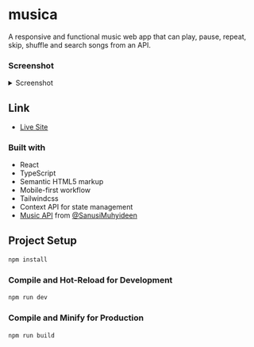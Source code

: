 # musica
A responsive and functional music web app that can play, pause, repeat, skip, shuffle and search songs from an API.


### Screenshot

<details>
  
<summary>Screenshot</summary>
  
![Screenshot of project](./musica.PNG)
  
</details>


## Link

- [Live Site](https://tito-musica.onrender.com/)


### Built with

- React
- TypeScript
- Semantic HTML5 markup
- Mobile-first workflow
- Tailwindcss
- Context API for state management
- [Music API](https://musica-api.onrender.com) from [@SanusiMuhyideen](https://twitter.com/SanusiMuhyideen)



## Project Setup

```sh
npm install
```

### Compile and Hot-Reload for Development

```sh
npm run dev
```

### Compile and Minify for Production

```sh
npm run build
```
